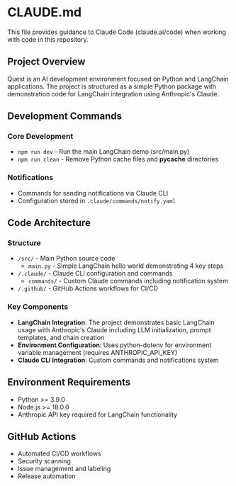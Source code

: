 # CLAUDE.md

This file provides guidance to Claude Code (claude.ai/code) when working with code in this repository.

## Project Overview

Quest is an AI development environment focused on Python and LangChain applications. The project is structured as a simple Python package with demonstration code for LangChain integration using Anthropic's Claude.

## Development Commands

### Core Development
- `npm run dev` - Run the main LangChain demo (src/main.py)
- `npm run clean` - Remove Python cache files and __pycache__ directories

### Notifications
- Commands for sending notifications via Claude CLI
- Configuration stored in `.claude/commands/notify.yaml`

## Code Architecture

### Structure  
- `/src/` - Main Python source code
  - `main.py` - Simple LangChain hello world demonstrating 4 key steps
- `/.claude/` - Claude CLI configuration and commands
  - `commands/` - Custom Claude commands including notification system
- `/.github/` - GitHub Actions workflows for CI/CD

### Key Components
- **LangChain Integration**: The project demonstrates basic LangChain usage with Anthropic's Claude including LLM initialization, prompt templates, and chain creation
- **Environment Configuration**: Uses python-dotenv for environment variable management (requires ANTHROPIC_API_KEY)
- **Claude CLI Integration**: Custom commands and notifications system

## Environment Requirements
- Python >= 3.9.0
- Node.js >= 18.0.0
- Anthropic API key required for LangChain functionality

## GitHub Actions
- Automated CI/CD workflows
- Security scanning
- Issue management and labeling
- Release automation